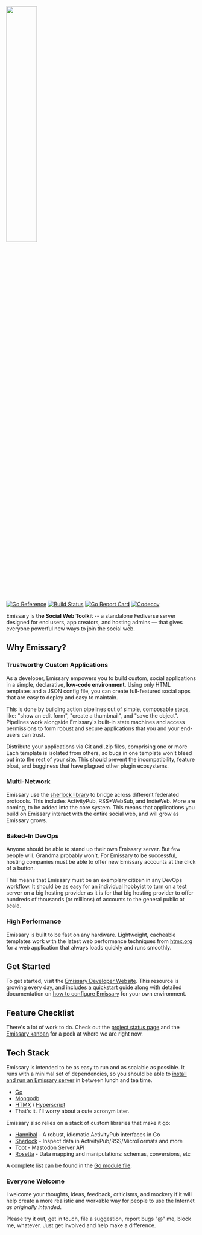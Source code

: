 <img src="https://emissary.dev/.templates/emissary_dev_homepage/resources/Emissary-Wordmark-Black-600.png" width="40%">

[![Go Reference](https://pkg.go.dev/badge/github.com/EmissarySocial/emissary.svg)](https://pkg.go.dev/github.com/EmissarySocial/emissary)
[![Build Status](https://img.shields.io/github/actions/workflow/status/EmissarySocial/emissary/go.yml?branch=main)](https://github.com/EmissarySocial/emissary/actions/workflows/go.yml)
[![Go Report Card](https://goreportcard.com/badge/github.com/EmissarySocial/emissary?style=flat-square)](https://goreportcard.com/report/github.com/EmissarySocial/emissary)
[![Codecov](https://img.shields.io/codecov/c/github/EmissarySocial/emissary.svg?style=flat-square)](https://codecov.io/gh/EmissarySocial/emissary)


Emissary is **the Social Web Toolkit** -- a standalone Fediverse server designed for end users, app creators, and hosting admins — that gives everyone powerful new ways to join the social web.

## Why Emissary?

### Trustworthy Custom Applications

As a developer, Emissary empowers you to build custom, social applications in a simple, declarative, **low-code environment**.  Using only HTML templates and a JSON config file, you can create full-featured social apps that are easy to deploy and easy to maintain.

This is done by building action pipelines out of simple, composable steps, like: "show an edit form", "create a thumbnail", and "save the object".  Pipelines work alongside Emissary's built-in state machines and access permissions to form robust and secure applications that you and your end-users can trust.

Distribute your applications via Git and .zip files, comprising one or more  Each template is isolated from others, so bugs in one template won't bleed out into the rest of your site.  This should prevent the incompatibility, feature bloat, and bugginess that have plagued other plugin ecosystems.

### Multi-Network

Emissary use the [sherlock library](https://github.com/benpate/sherlock) to bridge across different federated protocols.  This includes ActivityPub, RSS+WebSub, and IndieWeb.  More are coming, to be added into the core system.  This means that applications you build on Emissary interact with the entire social web, and will grow as Emissary grows.

### Baked-In DevOps

Anyone should be able to stand up their own Emissary server.  But few people will.  Grandma probably won't.  For Emissary to be successful, hosting companies must be able to offer new Emissary accounts at the click of a button.

This means that Emissary must be an exemplary citizen in any DevOps workflow.  It should be as easy for an individual hobbyist to turn on a test server on a big hosting provider as it is for that big hosting provider to offer hundreds of thousands (or millions) of accounts to the general public at scale.

### High Performance

Emissary is built to be fast on any hardware.  Lightweight, cacheable templates work with the latest web performance techniques from [htmx.org](https://htmx.org) for a web application that always loads quickly and runs smoothly.

## Get Started

To get started, visit the [Emissary Developer Website](https://emissary.dev).  This resource is growing every day, and includes [a quickstart guide](https://emissary.dev/installation) along with detailed documentation on [how to configure Emissary](https://emissary.dev/configuring) for your own environment.

## Feature Checklist

There's a lot of work to do.  Check out the [project status page](https://emissary.dev/status) and the [Emissary kanban](https://trello.com/b/Ir9dDTdu/emissary-dev) for a peek at where we are right now.

## Tech Stack

Emissary is intended to be as easy to run and as scalable as possible.  It runs with a minimal set of dependencies, so you should be able to [install and run an Emissary server](https://emissary.dev/installation) in between lunch and tea time.

* [Go](https://go.dev)
* [Mongodb](https://mongodb.org)
* [HTMX](https://htmx.org) / [Hyperscript](https://hyperscript.org)
* That's it.  I'll worry about a cute acronym later.

Emissary also relies on a stack of custom libraries that make it go:

* [Hannibal](https://github.com/benpate/hannibal) - A robust, idiomatic ActivityPub interfaces in Go
* [Sherlock](https://github.com/benpate/sherlock) - Inspect data in ActivityPub/RSS/MicroFormats and more
* [Toot](https://github.com/benpate/toot) - Mastodon Server API
* [Rosetta](https://github.com/benpate/rosetta) - Data mapping and manipulations: schemas, conversions, etc 

A complete list can be found in the [Go module file](https://github.com/EmissarySocial/emissary/blob/main/go.mod).

### Everyone Welcome

I welcome your thoughts, ideas, feedback, criticisms, and mockery if it will help create a more realistic and workable way for people to use the Internet *as originally intended*.

Please try it out, get in touch, file a suggestion, report bugs "@" me, block me, whatever.  Just get involved and help make a difference.
